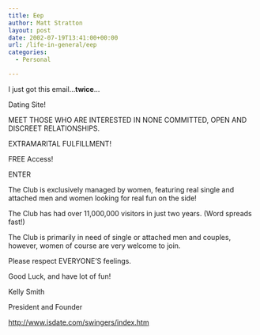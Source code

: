 ```yaml
---
title: Eep
author: Matt Stratton
layout: post
date: 2002-07-19T13:41:00+00:00
url: /life-in-general/eep
categories:
  - Personal

---
```

I just got this email&#8230;**twice**&#8230;

Dating Site!

MEET THOSE WHO ARE INTERESTED IN NONE COMMITTED, OPEN AND DISCREET RELATIONSHIPS.

EXTRAMARITAL FULFILLMENT!

FREE Access!

ENTER
  
The Club is exclusively managed by women, featuring real single and attached men and women looking for real fun on the side!

The Club has had over 11,000,000 visitors in just two years. (Word spreads fast!)

The Club is primarily in need of single or attached men and couples, however, women of course are very welcome to join.

Please respect EVERYONE&#8217;S feelings.

Good Luck, and have lot of fun!
  
Kelly Smith
  
President and Founder
  
http://www.isdate.com/swingers/index.htm